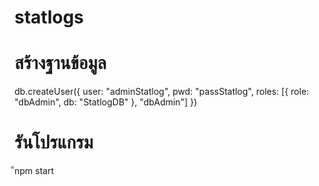 # statlogs

# สร้างฐานข้อมูล
db.createUser({
  user: "adminStatlog",
  pwd: "passStatlog",
  roles: [{ role: "dbAdmin", db: "StatlogDB" }, "dbAdmin"]
})

# รันโปรแกรม
ืnpm start

